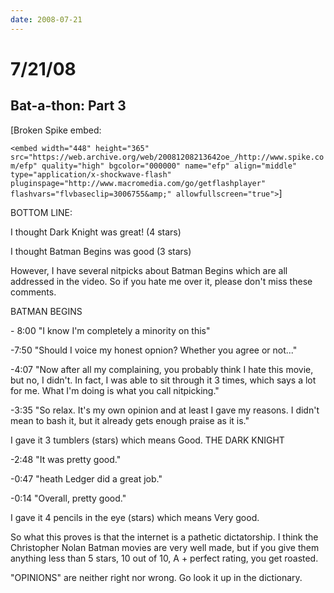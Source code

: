 ```yaml
---
date: 2008-07-21
---
```

# 7/21/08

## Bat-a-thon: Part 3

[Broken Spike embed:

`<embed width="448" height="365" src="https://web.archive.org/web/20081208213642oe_/http://www.spike.com/efp" quality="high" bgcolor="000000" name="efp" align="middle" type="application/x-shockwave-flash" pluginspage="http://www.macromedia.com/go/getflashplayer" flashvars="flvbaseclip=3006755&amp;" allowfullscreen="true">`]

BOTTOM LINE:

I thought Dark Knight was great! (4 stars)

I thought Batman Begins was good (3 stars)

However, I have several nitpicks about Batman Begins which are all addressed in the video. So if you hate me over it, please don't miss these comments.

BATMAN BEGINS

\- 8:00 "I know I'm completely a minority on this"

\-7:50 "Should I voice my honest opnion? Whether you agree or not..."

\-4:07 "Now after all my complaining, you probably think I hate this movie, but no, I didn't. In fact, I was able to sit through it 3 times, which says a lot for me. What I'm doing is what you call nitpicking."

\-3:35 "So relax. It's my own opinion and at least I gave my reasons. I didn't mean to bash it, but it already gets enough praise as it is."

I gave it 3 tumblers (stars) which means Good.
THE DARK KNIGHT

\-2:48 "It was pretty good."

\-0:47 "heath Ledger did a great job."

\-0:14 "Overall, pretty good."

I gave it 4 pencils in the eye (stars) which means Very good.

So what this proves is that the internet is a pathetic dictatorship. I think the Christopher Nolan Batman movies are very well made, but if you give them anything less than 5 stars, 10 out of 10, A + perfect rating, you get roasted.

"OPINIONS" are neither right nor wrong. Go look it up in the dictionary.
